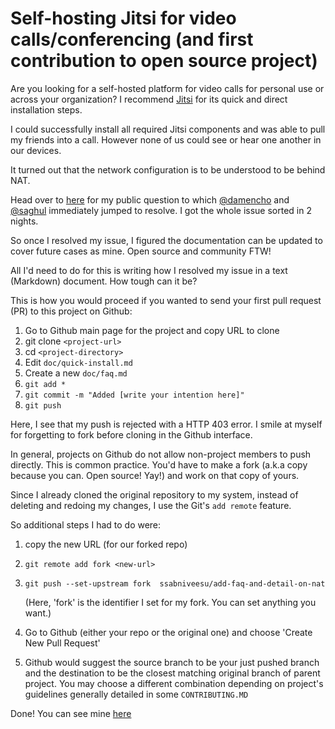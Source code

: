 # Self-hosting Jitsi for video calls/conferencing (and first contribution to open source project)

Are you looking for a self-hosted platform for video calls for personal use or across your organization?
I recommend [Jitsi](https://github.com/jitsi/jitsi-meet/blob/master/doc/quick-install.md) for its quick and direct installation steps.

I could successfully install all required Jitsi components and was able to pull my friends into a call. However none of us could see or hear one another in our devices.

It turned out that the network configuration is to be understood to be behind NAT.

Head over to [here](https://community.jitsi.org/t/cannot-see-video-or-hear-audio-on-self-hosted-instance/) for my public question to which [@damencho](https://github.com/saghul) and [@saghul](https://github.com/damencho) immediately jumped to resolve. I got the whole issue sorted in 2 nights.

So once I resolved my issue, I figured the documentation can be updated to cover future cases as mine. Open source and community FTW!

All I'd need to do for this is writing how I resolved my issue in a text (Markdown) document. How tough can it be?

This is how you would proceed if you wanted to send your first pull request (PR) to this project on Github:

1. Go to Github main page for the project and copy URL to clone
2. git clone `<project-url>`
3. cd `<project-directory>`
4. Edit `doc/quick-install.md`
5. Create a new `doc/faq.md`
6. `git add *`
7. `git commit -m "Added [write your intention here]"`
8. `git push`

Here, I see that my push is rejected with a HTTP 403 error. I smile at myself for forgetting to fork before cloning in the Github interface.

In general, projects on Github do not allow non-project members to push directly. This is common practice. You'd have to make a fork (a.k.a copy because you can. Open source! Yay!) and work on that copy of yours.

Since I already cloned the original repository to my system, instead of deleting and redoing my changes, I use the Git's `add remote` feature.

So additional steps I had to do were:

1. copy the new URL (for our forked repo)
2. `git remote add fork <new-url>`
3. `git push --set-upstream fork  ssabniveesu/add-faq-and-detail-on-nat`

    (Here, 'fork' is the identifier I set for my fork. You can set anything you want.)

4. Go to Github (either your repo or the original one) and choose 'Create New Pull Request'
5. Github would suggest the source branch to be your just pushed branch and the destination to be the closest matching original branch of parent project. You may choose a different combination depending on project's guidelines generally detailed in some `CONTRIBUTING.MD`

Done! You can see mine [here](https://github.com/jitsi/jitsi-meet/pull/3910)